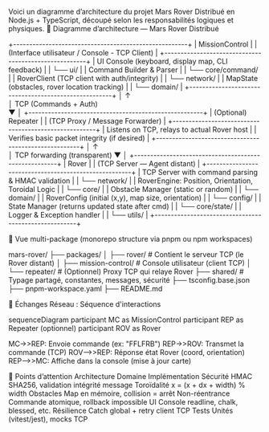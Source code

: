 Voici un diagramme d’architecture du projet Mars Rover Distribué en Node.js + TypeScript, découpé selon les responsabilités logiques et physiques.
🧭 Diagramme d’architecture — Mars Rover Distribué

+------------------------------------------------------+
|                     MissionControl                   |
|    (Interface utilisateur / Console - TCP Client)    |
+------------------------------------------------------+
|  UI Console (keyboard, display map, CLI feedback)    |
|  └── ui/                                             |
|  Command Builder & Parser                            |
|  └── core/command/                                   |
|  RoverClient (TCP client with auth/integrity)        |
|  └── network/                                        |
|  MapState (obstacles, rover location tracking)       |
|  └── domain/                                         |
+------------------------------------------------------+
                 │             ↑  
                 │ TCP (Commands + Auth)  
                 ▼             │
+------------------------------------------------------+
|                  (Optional) Repeater                 |
|              (TCP Proxy / Message Forwarder)         |
+------------------------------------------------------+
|  Listens on TCP, relays to actual Rover host         |
|  Verifies basic packet integrity (if desired)        |
+------------------------------------------------------+
                 │             ↑  
                 │ TCP forwarding (transparent)
                 ▼             │
+------------------------------------------------------+
|                        Rover                         |
|            (TCP Server — Agent distant)              |
+------------------------------------------------------+
|  TCP Server with command parsing & HMAC validation   |
|  └── network/                                        |
|  RoverEngine: Position, Orientation, Toroidal Logic  |
|  └── core/                                           |
|  Obstacle Manager (static or random)                 |
|  └── domain/                                         |
|  RoverConfig (initial (x,y), map size, orientation)  |
|  └── config/                                         |
|  State Manager (returns updated state after cmd)     |
|  └── core/state/                                     |
|  Logger & Exception handler                          |
|  └── utils/                                          |
+------------------------------------------------------+

📂 Vue multi-package (monorepo structure via pnpm ou npm workspaces)

mars-rover/
├── packages/
│   ├── rover/               # Contient le serveur TCP (le Rover distant)
│   ├── mission-control/     # Console utilisateur (client TCP)
│   └── repeater/            # (Optionnel) Proxy TCP qui relaye Rover
├── shared/                  # Typage partagé, constantes, messages, sécurité
├── tsconfig.base.json
├── pnpm-workspace.yaml
├── README.md

🔁 Échanges Réseau : Séquence d'interactions

sequenceDiagram
  participant MC as MissionControl
  participant REP as Repeater (optionnel)
  participant ROV as Rover

  MC->>REP: Envoie commande (ex: "FFLFRB")
  REP->>ROV: Transmet la commande (TCP)
  ROV-->>REP: Réponse état Rover (coord, orientation)
  REP-->>MC: Affiche dans la console (mise à jour carte)

🎯 Points d’attention Architecture
Domaine	Implémentation
Sécurité	HMAC SHA256, validation intégrité message
Toroïdalité	x = (x + dx + width) % width
Obstacles	Map en mémoire, collision = arrêt
Non-réentrance	Commande atomique, rollback impossible
UI Console	readline, chalk, blessed, etc.
Résilience	Catch global + retry client TCP
Tests	Unités (vitest/jest), mocks TCP